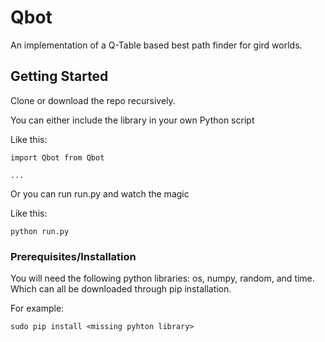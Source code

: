 # Qbot
An implementation of a Q-Table based best path finder for gird worlds.

## Getting Started

Clone or download the repo recursively.

You can either include the library in your own Python script

Like this:

```
import Qbot from Qbot

...
```

Or you can run run.py and watch the magic

Like this:

```
python run.py
```

### Prerequisites/Installation

You will need the following python libraries: os, numpy, random, and time. Which can all be downloaded through pip installation. 

For example:

```
sudo pip install <missing pyhton library>